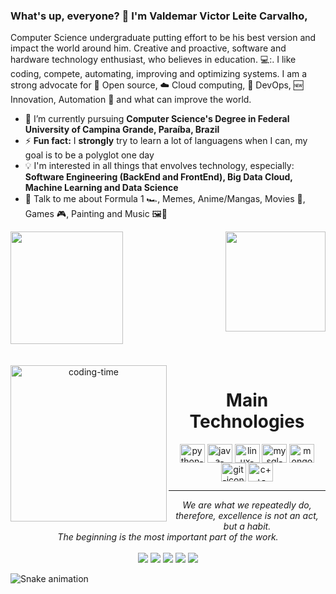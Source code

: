 ### What's up, everyone? 👋 I'm Valdemar Victor Leite Carvalho,

Computer Science undergraduate putting effort to be his best version and impact the world around him. Creative and proactive, software and hardware technology enthusiast, who believes in education. 💻:. I like coding, compete, automating, improving and optimizing systems. I am a strong advocate for 📜 Open source, :cloud: Cloud computing, 🚀 DevOps, :new: Innovation, Automation :robot: and what can improve the world.

- 🌱 I’m currently pursuing **Computer Science's Degree in Federal University of Campina Grande, Paraíba, Brazil**
- ⚡ **Fun fact:** I **strongly** try to learn a lot of languagens when I can, my goal is to be a polyglot one day
- :bulb: I'm interested in all things that envolves technology, especially: **Software Engineering (BackEnd and FrontEnd), Big Data Cloud, Machine Learning and Data Science**
- 💬 Talk to me about Formula 1 :racing_car:, Memes, Anime/Mangas, Movies 🎥, Games 🎮, Painting and Music 🖼️🎼

<div>
  
  <img  height="180em" src="https://github-readme-stats.vercel.app/api?username=valdemarvictorleitecarvalho&show_icons=true&theme=radical"/>
  <img align="right" height="160em" src="https://github-readme-stats.vercel.app/api/top-langs/?username=valdemarvictorleitecarvalho&layout=compact&langs_count=16&theme=great-gatsby"/>
</div>
<br>

<div  align="center"> 
  <div style="display: inline_block"><br>
    <img align="left" height="250" alt="coding-time" src="code.gif">
    <h1 align="center">Main Technologies</h1>
    <img align="center" height="30" width="40" alt="python-icon"  src="https://raw.githubusercontent.com/Thomas-George-T/Thomas-George-T/master/assets/python.svg">
    <img align="center" height="30" width="40" alt="java-icon" src="https://raw.githubusercontent.com/jmnote/z-icons/master/svg/java.svg">
    <img align="center" height="30" width="40" alt="linux-icon" src="https://raw.githubusercontent.com/Thomas-George-T/Thomas-George-T/master/assets/linux-tux.svg">
    <img align="center" height="30" width="40" alt="mysql-icon" src="https://raw.githubusercontent.com/Thomas-George-T/Thomas-George-T/master/assets/mysql.svg">
    <img align="center" height="30" width="40" alt="mongodb-icon" src="https://raw.githubusercontent.com/mongodb-js/leaf/master/dist/mongodb-leaf_128x128.png">
    <img align="center" height="30" width="40" alt="git-icon" src="https://raw.githubusercontent.com/jmnote/z-icons/master/svg/git.svg">
    <img align="center" height="30" width="40" alt="c++-icon" src="https://raw.githubusercontent.com/jmnote/z-icons/master/svg/cpp.svg">
   </div>
    
<hr>
<p align="center">
   <i>We are what we repeatedly do, therefore, excellence is not an act, but a habit.</i>
   <br>
   <i>The beginning is the most important part of the work.</i>
   <br>
<br>
<a target="_blank" href=""><img src="https://img.shields.io/badge/-WEB-FF4088?style=for-the-badge&logo=Hugo&logoColor=white"></img></a>
<a target="_blank" href=""><img src="https://img.shields.io/badge/LinkedIn-0077B5?style=for-the-badge&logo=linkedin&logoColor=white"></img></a>
<a target="_blank" href="valdemar.victor.leite.carvalho@ccc.ufcg.edu.br"><img src="https://img.shields.io/badge/Gmail-D14836?style=for-the-badge&logo=gmail&logoColor=white"></img></a>
<a target="_blank" href=""><img src="https://img.shields.io/badge/Discord-7289DA?style=for-the-badge&logo=discord&logoColor=white"></img></a>
<a target="_blank" href="https://www.instagram.com/valdemarvictorcarvalho/"><img src="https://img.shields.io/badge/Instagram-E4405F?style=for-the-badge&logo=instagram&logoColor=white"></img></a>
<br>
</p>       
</div>
  
![Snake animation](https://github.com/LuigiGF/LuigiGF/blob/output/github-contribution-grid-snake.svg)
